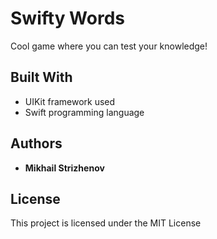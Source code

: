 # Swifty Words

Cool game where you can test your knowledge!

## Built With

* UIKit framework used
* Swift programming language

## Authors

* **Mikhail Strizhenov**

## License

This project is licensed under the MIT License
